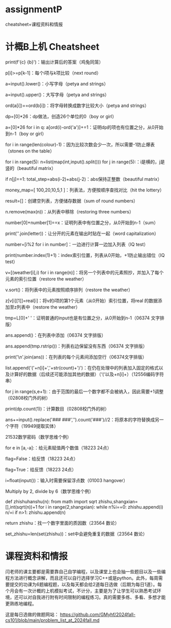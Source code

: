 # assignmentP
cheatsheet+课程资料和情报

# 计概B上机 Cheatsheet

print(f'{c} {b}')：输出计算后的答案（鸡兔同笼）

p[i]>=p[k-1]：每个i项与k项比较（next round）

a=input().lower()：小写字母（petya and strings）

a=input().upper()：大写字母（petya and strings）

ord(a[i])==ord(b[i])：将字母转换成数字比较大小（petya and strings）

dp=[0]*26：dp做法，创造26个单位的0（boy or girl）

a=[0]*26
for i in q:
a[ord(i)-ord('a')]+=1：证明dp的项也有位置之分，从0开始到n-1（boy or girl）

for i in range(len(colour)-1)：因为比较次数会少一次，所以需要-1防止爆表（stones on the table）

for i in range(5):
    n=list(map(int,input().split()))
for j in range(5):：i是横的，j是竖的（beautiful matrix）

if n[j]==1:
total_step=abs(i-2)+abs(j-2)：abs保持正整数（beautiful matrix）

money_map=[
    100,20,10,5,1
]：列表法，方便按顺序查找对比（hit the lottery）

result=[]：创建空列表，方便储存数据（sum of round numbers）

n.remove(max(n))：从列表中移除（restoring three numbers）

number[0]+number[1]==x：证明列表中有位置之分，从0开始到n-1（sum）

print(''.join(letter))：让分开的元素在输出时贴在一起（word capitalization）

number=[i%2 for i in number]：一边进行计算一边加入列表（IQ test）

print(number.index(1)+1)：index索引位置，列表从0开始，+1防止输出错位（IQ test）

v=[(weather[i],i) for i in range(n)]：将另一个列表中的元素照抄，并加入了每个元素的索引位置（restore the weather）

v.sort()：将列表中的元素按照顺序排列（restore the weather）

z[v[i][1]]=real[i]：将v的i项的第1个元素（从0开始）索引位置，将real 的数据添加至z列表中（restore the weather）

tmp=L[0]+' '：证明普通的input也是有位置之分，从0开始到n-1（06374 文字排版）

ans.append()：在列表中添加（06374 文字排版）

ans.append(tmp.rstrip())：列表右边保留没有东西（06374 文字排版）

print('\n'.join(ans))：在列表的每个元素间添加空行（06374文字排版）

list.append('('+n[i]+','+str(count)+')')：在仍在处理中的列表加入固定的格式以及计算好的数据（后续还可能添加其他的数据）（‘(‘以及+n[i]+）（12556编码字符串）

for j in range(s,e+1):：由于范围的最后一个数字都不会被纳入，因此需要+1调整（02808校门外的树）

print(dp.count(1))：计算数目（02808校门外的树）

ans+=input().replace('### ###','').count('###')//2：将原本的字符替换成另一个字符（19949提取实体）

21532数学密码（数学思维个例）

for e in [a,-a]:：给元素赋值两个数值（18223 24点）

flag=False：给反馈（18223 24点）

flag=True：给反馈（18223 24点）

i=float(input())：输入时需要保留浮点数（01003 hangover）

Multiply by 2, divide by 6（数学思维个例）

def zhishuhanshu(n):
    from math import sqrt
    zhishu,shangxian=[],int(sqrt(n))+1
    for i in range(2,shangxian):
        while n%i==0:
            zhishu.append(i)
            n/=i
    if n>1:
        zhishu.append(n)

return zhishu：找一个数字里面的质因数（23564 数论）

set_zhishu=len(set(zhishu))：set中会避免重复的数据（23564 数论）

# 课程资料和情报
闫老师的课主要都是需要靠自己自学编程，以及课堂上也会抽一些题目以及一些编程方法进行概念讲解，而且还可以自行选择学习C++或是python。此外，每周需要提交的功课为6题编程题，以及每天都会给2道每日选做（后期为每日1道）。每个月会有一次计概的上机模拟考试，不计分，主要是为了让学生可以熟悉考试环境，还可以对自我进行附有时间限制的编程练习。真的需要多练、多看、多想才能更熟练地编程。

这是每日选做的做题网站：
https://github.com/GMyhf/2024fall-cs101/blob/main/problem_list_at_2024fall.md
